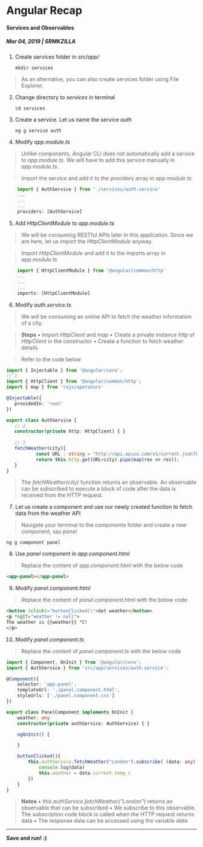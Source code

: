 # Angular Recap
#### Services and Observables
##### Mar 04, 2019 | SRMKZILLA

 1. Create services folder in _src/app/_
	 ```console
	mkdir services
	 ```

> As an alternative, you can also create services folder using File Explorer.
 2. Change directory to _services_ in terminal
	 ```console
	cd services
	```
 3. Create a service. Let us name the service _auth_
	 ```console
	ng g service auth
	```
 4. Modify _app.module.ts_
> Unlike components, Angular CLI does not automatically add a service to _app.module.ts_. We will have to add this service manually in _app.module.ts_.

> Import the service and add it to the providers array in _app.module.ts_
```typescript
	import { AuthService } from './services/auth.service'
	...
	...
	...
	providers: [AuthService]
```

 5. Add _HttpClientModule_ to _app.module.ts_
 > We will be consuming RESTful APIs later in this application. Since we are here, let us import the _HttpClientModule_ anyway.

 > Import _HttpClientModule_ and add it to the imports array in _app.module.ts_
```typescript
	import { HttpClientModule } from '@angular/common/http'
	...
	...
	...
	imports: [HttpClientModule]
```
 6. Modify _auth.service.ts_
 > We will be consuming an online API to fetch the weather information of a city.

> **Steps**
> • Import _HttpClient_ and _map_
> • Create a private instance _http_ of _HttpClient_ in the constructor
> • Create a function to fetch weather details

>Refer to the code below
 ```typescript
import { Injectable } from '@angular/core';
// 1
import { HttpClient } from '@angular/common/http';
import { map } from 'rxjs/operators'

@Injectable({
	providedIn: 'root'
})

export class AuthService {
	// 2
	constructor(private http: HttpClient) { }
	
	// 3
	fetchWeather(city){
			const URL : string = "http://api.apixu.com/v1/current.json?key=256ee0e10b364c308ca125326190403&q="
			return this.http.get(URL+city).pipe(map(res => res));
	}
}
```
> The _fetchWeather(city)_ function returns an observable. An observable can be subscribed to execute a block of code after the data is received from the HTTP request.
 7. Let us create a component and use our newly created function to fetch data from the weather API
 >Navigate your terminal to the _components_ folder and create a new component, say _panel_

```console
ng g component panel
```
 8. Use _panel_ component in _app.component.html_
 >Replace the content of _app.component.html_ with the below code
```html
<app-panel></app-panel>
```
9. Modify _panel.component.html_
 >Replace the content of _panel.component.html_ with the below code
```html
<button (click)="buttonClicked()">Get weather</button>
<p *ngIf="weather != null">
The weather is {{weather}} °C!	
</p>
```
10. Modify _panel.component.ts_
 >Replace the content of _panel.component.ts_ with the below code
```typescript
import { Component, OnInit } from '@angular/core';
import { AuthService } from 'src/app/services/auth.service';

@Component({
	selector: 'app-panel',
	templateUrl: './panel.component.html',
	styleUrls: ['./panel.component.css']
})

export class PanelComponent implements OnInit {
	weather: any
	constructor(private authService: AuthService) { }

	ngOnInit() {

	}

	buttonClicked(){
		this.authService.fetchWeather("London").subscribe( (data: any) => {
			console.log(data)
			this.weather = data.current.temp_c
		})
	}
}
```
> __Notes__
> • _this.authService.fetchWeather("London")_ returns an observable that can be subscribed
> • We subscribe to this observable. The subscription code block is called when the HTTP request returns data
> • The response data can be accessed using the variable _data_

----

**Save and run! :)**
